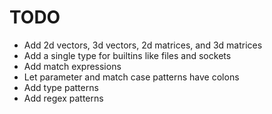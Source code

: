 # TODO

- Add 2d vectors, 3d vectors, 2d matrices, and 3d matrices
- Add a single type for builtins like files and sockets
- Add match expressions
- Let parameter and match case patterns have colons
- Add type patterns
- Add regex patterns
